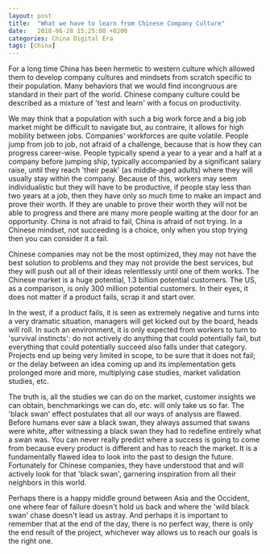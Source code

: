 ```yaml
---
layout: post
title:  "What we have to learn from Chinese Company Culture"
date:   2018-06-28 15:25:00 +0200
categories: China Digital Era
tags: [China]
---
```


For a long time China has been hermetic to western culture which allowed them to develop company cultures and mindsets from scratch specific to their population. Many behaviors that we would find incongruous are standard in their part of the world. Chinese company culture could be described as a mixture of 'test and learn' with a focus on productivity.  

We may think that a population with such a big work force and a big job market might be difficult to navigate but, au contraire, it allows for high mobility between jobs. Companies' workforces are quite volatile. People jump from job to job, not afraid of a challenge, because that is how they can progress career-wise. People typically spend a year to a year and a half at a company before jumping ship, typically accompanied by a significant salary raise, until they reach 'their peak' (as middle-aged adults) where they will usually stay within the company. Because of this, workers may seem individualistic but they will have to be productive, if people stay less than two years at a job, then they have only so much time to make an impact and prove their worth. If they are unable to prove their worth they will not be able to progress and there are many more people waiting at the door for an opportunity. China is not afraid to fail, China is afraid of not trying. In a Chinese mindset, not succeeding is a choice, only when you stop trying then you can consider it a fail.

Chinese companies may not be the most optimized, they may not have the best solution to problems and they may not provide the best services, but they will push out all of their ideas relentlessly until one of them works. The Chinese market is a huge potential, 1.3 billion potential customers. The US, as a comparison, is only 300 million potential customers. In their eyes, it does not matter if a product fails, scrap it and start over.

In the west, if a product fails, it is seen as extremely negative and turns into a very dramatic situation, managers will get kicked out by the board, heads will roll. In such an environment, it is only expected from workers to turn to 'survival instincts': do not actively do anything that could potentially fail, but everything that could potentially succeed also falls under that category. Projects end up being very limited in scope, to be sure that it does not fail; or the delay between an idea coming up and its implementation gets prolonged more and more, multiplying case studies, market validation studies, etc.

The truth is, all the studies we can do on the market, customer insights we can obtain, benchmarkings we can do, etc. will only take us so far. The 'black swan' effect postulates that all our ways of analysis are flawed. Before humans ever saw a black swan, they always assumed that swans were white, after witnessing a black swan they had to redefine entirely what a swan was. You can never really predict where a success is going to come from because every product is different and has to reach the market. It is a fundamentally flawed idea to look into the past to design the future. Fortunately for Chinese companies, they have understood that and will actively look for that 'black swan', garnering inspiration from all their neighbors in this world.  

Perhaps there is a happy middle ground between Asia and the Occident, one where fear of failure doesn't hold us back and where the 'wild black swan' chase doesn't lead us astray. And perhaps it is important to remember that at the end of the day, there is no perfect way, there is only the end result of the project, whichever way allows us to reach our goals is the right one.

